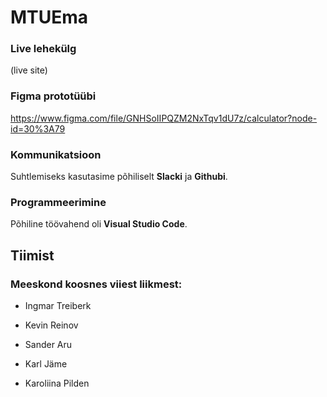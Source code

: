 # MTUEma


### Live lehekülg

(live site)

### Figma prototüübi

https://www.figma.com/file/GNHSoIIPQZM2NxTqv1dU7z/calculator?node-id=30%3A79

### Kommunikatsioon

  Suhtlemiseks kasutasime põhiliselt **Slacki** ja **Githubi**.

### Programmeerimine

  Põhiline töövahend oli **Visual Studio Code**.
  
  ## Tiimist

### Meeskond koosnes viiest liikmest:

* Ingmar Treiberk 

* Kevin Reinov

* Sander Aru 

* Karl Jäme 

* Karoliina Pilden

